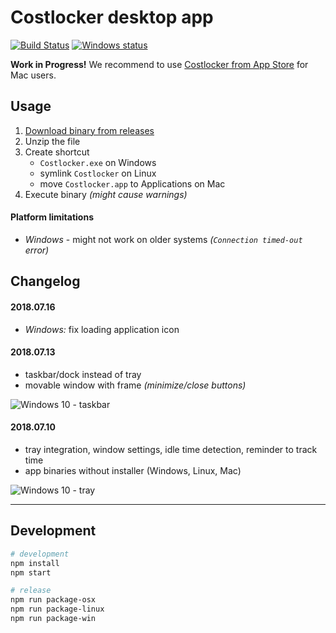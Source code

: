 
# Costlocker desktop app

[![Build Status](https://travis-ci.org/costlocker/desktop.svg?branch=master)](https://travis-ci.org/costlocker/desktop)
[![Windows status](https://ci.appveyor.com/api/projects/status/whw8pi4r8hbq7qoh?svg=true&passingText=Windows)](https://ci.appveyor.com/project/costlockerbot/desktop)

**Work in Progress!**
We recommend to use [Costlocker from App Store](https://blog.costlocker.com/45af1ab4fcb8) for Mac users.

## Usage

1. [Download binary from releases](https://github.com/costlocker/desktop/releases)
1. Unzip the file
1. Create shortcut
    * `Costlocker.exe` on Windows
    * symlink `Costlocker` on Linux
    * move `Costlocker.app` to Applications on Mac
1. Execute binary _(might cause warnings)_

#### Platform limitations

* _Windows_ - might not work on older systems _(`Connection timed-out` error)_

## Changelog

#### 2018.07.16

* _Windows:_ fix loading application icon

#### 2018.07.13

* taskbar/dock instead of tray
* movable window with frame _(minimize/close buttons)_

![Windows 10 - taskbar](https://user-images.githubusercontent.com/7994022/42687619-a8a293e4-8699-11e8-9228-5ddabb340c2a.png)

#### 2018.07.10

* tray integration, window settings, idle time detection, reminder to track time
* app binaries without installer (Windows, Linux, Mac)

![Windows 10 - tray](https://user-images.githubusercontent.com/7994022/42493819-aa900fc4-841e-11e8-8e53-01c9e46ab148.png)

---

## Development

```bash
# development
npm install
npm start

# release
npm run package-osx
npm run package-linux
npm run package-win
```
